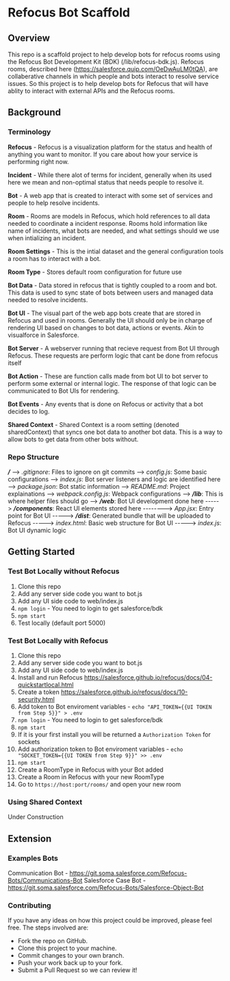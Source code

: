 # Refocus Bot Scaffold

## Overview
This repo is a scaffold project to help develop bots for refocus rooms using the Refocus Bot Development Kit (BDK) (/lib/refocus-bdk.js). Refocus rooms, described here (https://salesforce.quip.com/OeDwAuLM0tQA), are collaberative channels in which people and bots interact to resolve service issues. So this project is to help develop bots for Refocus that will have ablity to interact with external APIs and the Refocus rooms.

## Background
### Terminology
**Refocus** - Refocus is a visualization platform for the status and health of anything you want to monitor. If you care about how your service is performing right now.

**Incident** - While there alot of terms for incident, generally when its used here we mean and non-optimal status that needs people to resolve it.

**Bot** - A web app that is created to interact with some set of services and people to help resolve incidents.

**Room** - Rooms are models in Refocus, which hold references to all data needed to coordinate a incident response. Rooms hold information like name of incidents, what bots are needed, and what settings should we use when intializing an incident.

**Room Settings** - This is the intial dataset and the general configuration tools a room has to interact with a bot.

**Room Type** - Stores default room configuration for future use

**Bot Data** - Data stored in refocus that is tightly coupled to a room and bot. This data is used to sync state of bots between users and managed data needed to resolve incidents.

**Bot UI** - The visual part of the web app bots create that are stored in Refocus and used in rooms. Generally the UI should only be in charge of rendering UI based on changes to bot data, actions or events. Akin to visualforce in Salesforce.

**Bot Server** - A webserver running that recieve request from Bot UI through Refocus. These requests are perform logic that cant be done from refocus itself

**Bot Action** - These are function calls made from bot UI to bot server to perform some external or internal logic. The response of that logic can be communicated to Bot UIs for rendering.

**Bot Events** - Any events that is done on Refocus or activity that a bot decides to log.

**Shared Context** - Shared Context is a room setting (denoted sharedContext) that syncs one bot data to another bot data. This is a way to allow bots to get data from other bots without.

### Repo Structure
_**/**_
--> _.gitignore_: Files to ignore on git commits
--> _config.js_: Some basic configurations
--> _index.js_: Bot server listeners and logic are identified here
--> _package.json_: Bot static information
--> _README.md_: Project explainations
--> _webpack.config.js_: Webpack configurations
--> _**/lib**_: This is where helper files should go
--> _**/web**_: Bot UI development done here
-----> _**/components**_: React UI elements stored here
--------> _App.jsx_: Entry point for Bot UI
-----> _**/dist**_: Generated bundle that will be uploaded to Refocus
-----> _index.html_: Basic web structure for Bot UI
-----> _index.js_: Bot UI dynamic logic

## Getting Started
### Test Bot Locally without Refocus
1.  Clone this repo
2.	Add any server side code you want to bot.js
3.	Add any UI side code to web/index.js
4.	```npm login``` - You need to login to get salesforce/bdk
5.	```npm start```
6.	Test locally (default port 5000)

### Test Bot Locally with Refocus
1.  Clone this repo
2.	Add any server side code you want to bot.js
3.	Add any UI side code to web/index.js
4.	Install and run Refocus https://salesforce.github.io/refocus/docs/04-quickstartlocal.html
5.	Create a token https://salesforce.github.io/refocus/docs/10-security.html
6.	Add token to Bot enviroment variables -  ```echo "API_TOKEN={{UI TOKEN from Step 5}}" > .env ```
7.	```npm login``` - You need to login to get salesforce/bdk
8.	```npm start```
9.	If it is your first install you will be returned a ```Authorization Token``` for sockets
10.	Add authorization token to Bot enviroment variables -  ```echo "SOCKET_TOKEN={{UI TOKEN from Step 9}}" >> .env```
11.	```npm start```
12. Create a RoomType in Refocus with your Bot added
13. Create a Room in Refocus with your new RoomType
14.	Go to ```https://host:port/rooms/``` and open your new room

###  Using Shared Context
Under Construction

## Extension
### Examples Bots
Communication Bot - https://git.soma.salesforce.com/Refocus-Bots/Communications-Bot
Salesforce Case Bot - https://git.soma.salesforce.com/Refocus-Bots/Salesforce-Object-Bot

### Contributing
If you have any ideas on how this project could be improved, please feel free. The steps involved are:
* Fork the repo on GitHub.
* Clone this project to your machine.
* Commit changes to your own branch.
* Push your work back up to your fork.
* Submit a Pull Request so we can review it!
